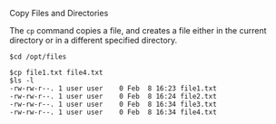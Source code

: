 Copy Files and Directories

The `cp` command copies a file, and creates a file either in the current directory or in a different specified directory.

```plain
$cd /opt/files

$cp file1.txt file4.txt
$ls -l
-rw-rw-r--. 1 user user    0 Feb  8 16:23 file1.txt
-rw-rw-r--. 1 user user    0 Feb  8 16:24 file2.txt
-rw-rw-r--. 1 user user    0 Feb  8 16:34 file3.txt
-rw-rw-r--. 1 user user    0 Feb  8 16:34 file4.txt

```